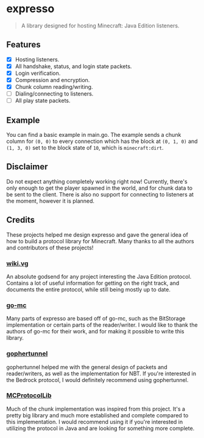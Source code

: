 # expresso
> A library designed for hosting Minecraft: Java Edition listeners.

## Features
- [X] Hosting listeners.
- [X] All handshake, status, and login state packets.
- [X] Login verification.
- [X] Compression and encryption.
- [X] Chunk column reading/writing.
- [ ] Dialing/connecting to listeners.
- [ ] All play state packets.

## Example
You can find a basic example in main.go. The example sends a chunk column for `(0, 0)` to every connection which has
the block at `(0, 1, 0)` and `(1, 3, 0)` set to the block state of `10`, which is `minecraft:dirt`.

## Disclaimer
Do not expect anything completely working right now! Currently, there's only enough to get the player spawned in the
world, and for chunk data to be sent to the client. There is also no support for connecting to listeners at the moment,
however it is planned.

## Credits
These projects helped me design expresso and gave the general idea of how to build a protocol library for Minecraft.
Many thanks to all the authors and contributors of these projects!

### [wiki.vg](https://wiki.vg/Protocol)
An absolute godsend for any project interesting the Java Edition protocol. Contains a lot of useful information for
getting on the right track, and documents the entire protocol, while still being mostly up to date.

### [go-mc](https://github.com/Tnze/go-mc)
Many parts of expresso are based off of go-mc, such as the BitStorage implementation or certain parts of the
reader/writer. I would like to thank the authors of go-mc for their work, and for making it possible to write
this library.

### [gophertunnel](https://github.com/Sandertv/gophertunnel)
gophertunnel helped me with the general design of packets and reader/writers, as well as the implementation for NBT.
If you're interested in the Bedrock protocol, I would definitely recommend using gophertunnel.

### [MCProtocolLib](https://github.com/GeyserMC/MCProtocolLib)
Much of the chunk implementation was inspired from this project. It's a pretty big library and much more established 
and complete compared to this implementation. I would recommend using it if you're interested in utilizing the protocol 
in Java and are looking for something more complete.

